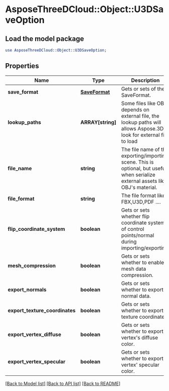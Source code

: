 # AsposeThreeDCloud::Object::U3DSaveOption

## Load the model package
```perl
use AsposeThreeDCloud::Object::U3DSaveOption;
```

## Properties
Name | Type | Description | Notes
------------ | ------------- | ------------- | -------------
**save_format** | [**SaveFormat**](SaveFormat.md) | Gets or sets  of the SaveFormat. | [optional] 
**lookup_paths** | **ARRAY[string]** | Some files like OBJ depends on external file, the lookup paths will allows Aspose.3D to look for external file to load | [optional] 
**file_name** | **string** | The file name of the exporting/importing scene. This is optional, but useful when serialize external assets like OBJ&#39;s material. | [optional] 
**file_format** | **string** | The file format like FBX,U3D,PDF .... | [optional] 
**flip_coordinate_system** | **boolean** | Gets or sets whether flip coordinate system of control points/normal during importing/exporting. | [optional] 
**mesh_compression** | **boolean** | Gets or sets whether to enable mesh data compression. | [optional] 
**export_normals** | **boolean** | Gets or sets whether to export normal data. | [optional] 
**export_texture_coordinates** | **boolean** | Gets or sets whether to export texture coordinates. | [optional] 
**export_vertex_diffuse** | **boolean** | Gets or sets whether to export vertex&#39;s diffuse color. | [optional] 
**export_vertex_specular** | **boolean** | Gets or sets whether to export vertex&#39; specular color. | [optional] 

[[Back to Model list]](../README.md#documentation-for-models) [[Back to API list]](../README.md#documentation-for-api-endpoints) [[Back to README]](../README.md)


